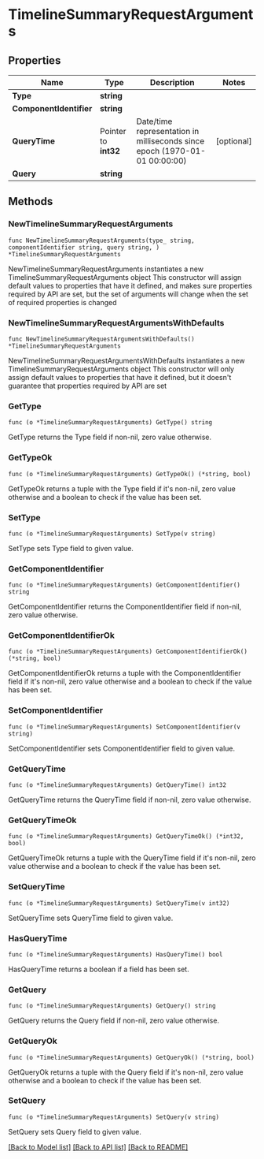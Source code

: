 # TimelineSummaryRequestArguments

## Properties

Name | Type | Description | Notes
------------ | ------------- | ------------- | -------------
**Type** | **string** |  | 
**ComponentIdentifier** | **string** |  | 
**QueryTime** | Pointer to **int32** | Date/time representation in milliseconds since epoch (1970-01-01 00:00:00) | [optional] 
**Query** | **string** |  | 

## Methods

### NewTimelineSummaryRequestArguments

`func NewTimelineSummaryRequestArguments(type_ string, componentIdentifier string, query string, ) *TimelineSummaryRequestArguments`

NewTimelineSummaryRequestArguments instantiates a new TimelineSummaryRequestArguments object
This constructor will assign default values to properties that have it defined,
and makes sure properties required by API are set, but the set of arguments
will change when the set of required properties is changed

### NewTimelineSummaryRequestArgumentsWithDefaults

`func NewTimelineSummaryRequestArgumentsWithDefaults() *TimelineSummaryRequestArguments`

NewTimelineSummaryRequestArgumentsWithDefaults instantiates a new TimelineSummaryRequestArguments object
This constructor will only assign default values to properties that have it defined,
but it doesn't guarantee that properties required by API are set

### GetType

`func (o *TimelineSummaryRequestArguments) GetType() string`

GetType returns the Type field if non-nil, zero value otherwise.

### GetTypeOk

`func (o *TimelineSummaryRequestArguments) GetTypeOk() (*string, bool)`

GetTypeOk returns a tuple with the Type field if it's non-nil, zero value otherwise
and a boolean to check if the value has been set.

### SetType

`func (o *TimelineSummaryRequestArguments) SetType(v string)`

SetType sets Type field to given value.


### GetComponentIdentifier

`func (o *TimelineSummaryRequestArguments) GetComponentIdentifier() string`

GetComponentIdentifier returns the ComponentIdentifier field if non-nil, zero value otherwise.

### GetComponentIdentifierOk

`func (o *TimelineSummaryRequestArguments) GetComponentIdentifierOk() (*string, bool)`

GetComponentIdentifierOk returns a tuple with the ComponentIdentifier field if it's non-nil, zero value otherwise
and a boolean to check if the value has been set.

### SetComponentIdentifier

`func (o *TimelineSummaryRequestArguments) SetComponentIdentifier(v string)`

SetComponentIdentifier sets ComponentIdentifier field to given value.


### GetQueryTime

`func (o *TimelineSummaryRequestArguments) GetQueryTime() int32`

GetQueryTime returns the QueryTime field if non-nil, zero value otherwise.

### GetQueryTimeOk

`func (o *TimelineSummaryRequestArguments) GetQueryTimeOk() (*int32, bool)`

GetQueryTimeOk returns a tuple with the QueryTime field if it's non-nil, zero value otherwise
and a boolean to check if the value has been set.

### SetQueryTime

`func (o *TimelineSummaryRequestArguments) SetQueryTime(v int32)`

SetQueryTime sets QueryTime field to given value.

### HasQueryTime

`func (o *TimelineSummaryRequestArguments) HasQueryTime() bool`

HasQueryTime returns a boolean if a field has been set.

### GetQuery

`func (o *TimelineSummaryRequestArguments) GetQuery() string`

GetQuery returns the Query field if non-nil, zero value otherwise.

### GetQueryOk

`func (o *TimelineSummaryRequestArguments) GetQueryOk() (*string, bool)`

GetQueryOk returns a tuple with the Query field if it's non-nil, zero value otherwise
and a boolean to check if the value has been set.

### SetQuery

`func (o *TimelineSummaryRequestArguments) SetQuery(v string)`

SetQuery sets Query field to given value.



[[Back to Model list]](../README.md#documentation-for-models) [[Back to API list]](../README.md#documentation-for-api-endpoints) [[Back to README]](../README.md)



